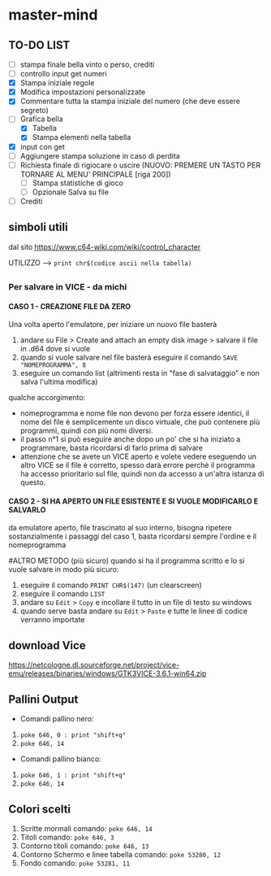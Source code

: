 # master-mind

## TO-DO LIST
- [ ] stampa finale bella vinto o perso, crediti
- [ ] controllo input get numeri
- [x] Stampa iniziale regole
- [x] Modifica impostazioni personalizzate
- [x] Commentare tutta la stampa iniziale del numero (che deve essere segreto)
- [ ] Grafica bella
  - [x] Tabella
  - [x] Stampa elementi nella tabella
- [x] input con get
- [ ] Aggiungere stampa soluzione in caso di perdita
- [ ] Richiesta finale di rigiocare o uscire  (NUOVO: PREMERE UN TASTO PER TORNARE AL MENU' PRINCIPALE [riga 200])
  - [ ] Stampa statistiche di gioco
  - [ ] Opzionale Salva su file
- [ ] Crediti

## simboli utili 

dal sito https://www.c64-wiki.com/wiki/control_character 

UTILIZZO --> `print chr$(codice ascii nella tabella)`

##

### Per salvare in VICE - da michi

#### CASO 1 - CREAZIONE FILE DA ZERO

Una volta aperto l'emulatore, per iniziare un nuovo file basterà

1. andare su File > Create and attach an empty disk image > salvare il file in .d64 dove si vuole
2. quando si vuole salvare nel file basterà eseguire il comando `SAVE "NOMEPROGRAMMA", 8`
3. eseguire un comando list (altrimenti resta in "fase di salvataggio" e non salva l'ultima modifica)

qualche accorgimento: 
  * nomeprogramma e nome file non devono per forza essere identici, il nome del file è semplicemente un disco virtuale, che può contenere più programmi, quindi con più nomi diversi.
  * il passo n°1 si può eseguire anche dopo un po' che si ha iniziato a programmare, basta ricordarsi di farlo prima di salvare
  * attenzione che se avete un VICE aperto e volete vedere eseguendo un altro VICE se il file è corretto, spesso darà errore perchè il programma ha accesso prioritario sul file, quindi non da accesso a un'altra istanza di questo.

#### CASO 2 - SI HA APERTO UN FILE ESISTENTE E SI VUOLE MODIFICARLO E SALVARLO

da emulatore aperto, file trascinato al suo interno, bisogna ripetere sostanzialmente i passaggi del caso 1, basta ricordarsi sempre l'ordine e il nomeprogramma

#ALTRO METODO (più sicuro)
quando si ha il programma scritto e lo si vuole salvare in modo più sicuro: 
1. eseguire il comando `PRINT CHR$(147)` (un clearscreen)
2. eseguire il comando `LIST`
3. andare su `Edit` > `Copy` e incollare il tutto in un file di testo su windows
4. quando serve basta andare su `Edit` > `Paste` e tutte le linee di codice verranno importate


## download Vice
https://netcologne.dl.sourceforge.net/project/vice-emu/releases/binaries/windows/GTK3VICE-3.6.1-win64.zip
## Pallini Output 
* Comandi pallino nero: 
 1. `poke 646, 0 : print "shift+q"` 
 2. `poke 646, 14`
* Comandi pallino bianco: 
 1. `poke 646, 1 : print "shift+q"`
 2. `poke 646, 14`
 ## Colori scelti
 1. Scritte mormali comando: `poke 646, 14`
 2. Titoli comando: `poke 646, 3`
 3. Contorno titoli comando: `poke 646, 13`
 4. Contorno Schermo e linee tabella comando: `poke 53280, 12`
 5. Fondo comando: `poke 53281, 11`
 
